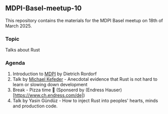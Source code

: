 ## MDPI-Basel-meetup-10

This repository contains the materials for the MDPI Basel meetup on 18th of March 2025.

### Topic

Talks about Rust

### Agenda

1. Introduction to [MDPI](https://www.mdpi.com/) by Dietrich Rordorf
2. Talk by [Michael Kefeder](https://michael.kefeder.at/) - Anecdotal evidence that Rust is not hard to learn or slowing down development
3. Break - Pizza time 🍕 (Sponserd by (Endress Hauser)[https://www.ch.endress.com/de])
4. Talk by Yasin Gündüz - How to inject Rust into peoples' hearts, minds and production code. 
